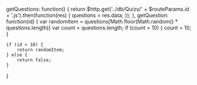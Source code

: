   getQuestions: function() {
    return $http.get('../db/Quizs/' + $routeParams.id + '.js').then(function(res) {
        questions = res.data;
    });
},
getQuestion: function(id) {
    var randomItem = questions[Math.floor(Math.random() * questions.length)]
    var count = questions.length;
    if (count > 10) {
        count = 10;
    }

    if (id < 10) {
        return randomItem;
    } else {
        return false;
    }

}